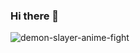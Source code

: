 ### Hi there 👋

<!--
**olorunyomi97/olorunyomi97** is a ✨ _special_ ✨ repository because its `README.md` (this file) appears on your GitHub profile.

Here are some ideas to get you started:

- 🔭 I’m currently working on ...
- 🌱 I’m currently learning ...![Cool-Purple-Anime-GIFs](https://github.com/olorunyomi97/olorunyomi97/assets/60350428/565de63d-5982-4218-9d76-0918496ed19b)

- 👯 I’m looking to collaborate on ...
- 🤔 I’m looking for help with ...
- 💬 Ask me about ...
- 📫 How to reach me: olorunyomi97@gmail.com
- 😄 Pronouns: I'm Him
- ⚡ Fun fact: Anime, Gym Rat and I write code 
-->
![demon-slayer-anime-fight](https://github.com/olorunyomi97/olorunyomi97/assets/60350428/e5d5c9e3-90c9-4e5d-9d23-71d41c7905a5)
